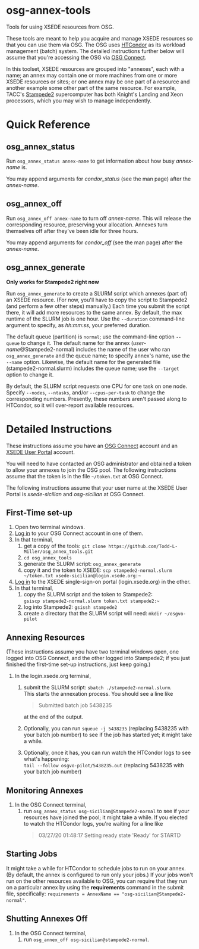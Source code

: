 # osg-annex-tools
Tools for using XSEDE resources from OSG.

These tools are meant to help you acquire and manage XSEDE resources so that you can use them via
OSG.  The OSG uses [HTCondor](http://htcondor.org) as its workload management (batch) system.  The
detailed instructions further below will assume that you're accessing the OSG via
[OSG Connect](https://osgconnect.net).

In this toolset, XSEDE resources are grouped into "annexes", each with a name; an annex may contain one
or more machines from one or more XSEDE resources or sites; or one annex may be one part of a resource
and another example some other part of the same resource.  For example, TACC's
[Stampede2](https://www.tacc.utexas.edu/systems/stampede2) supercomputer has both Knight's Landing and 
Xeon processors, which you may wish to manage independently.

# Quick Reference

## osg_annex_status
Run `osg_annex_status annex-name` to get information about how busy *annex-name* is.

You may append arguments for *condor_status* (see the man page) after the *annex-name*.

## osg_annex_off
Run `osg_annex_off annex-name` to turn off *annex-name*.  This will release the corresponding resource,
preserving your allocation.  Annexes turn themselves off after they've been idle for three hours.

You may append arguments for *condor_off* (see the man page) after the *annex-name*.

## osg_annex_generate
**Only works for Stampede2 right now**

Run `osg_annex_generate` to create a SLURM script which annexes (part of) an XSEDE resource.  (For now,
you'll have to copy the script to Stampede2 (and perform a few other steps) manually.)  Each time you
submit the script there, it will add more resources to the same annex.  By default, the max runtime of
the SLURM job is one hour.  Use the `--duration` command-line argument to specify, as *hh:mm:ss*,
your preferred duration.

The default queue (partition) is `normal`; use the command-line option `--queue` to change it.  The
default name for the annex (*user-name*@Stampede2-normal) includes the name of the user who ran
`osg_annex_generate` and the queue name; to specify annex's name, use the `--name` option.  Likewise,
the default name for the generated file (stampede2-normal.slurm) includes the queue name; use the
`--target` option to change it.

By default, the SLURM script requests one CPU for one task on one node.  Specify `--nodes`,
`--ntasks`, and/or `--cpus-per-task` to change the corresponding numbers.  Presently, these numbers aren't passed along to HTCondor, so it will over-report available resources.

# Detailed Instructions
These instructions assume you have an [OSG Connect](https://osgconnect.net) account and an
[XSEDE User Portal](https://portal.xsede.org) account.

You will need to have contacted an OSG administrator and obtained a token to allow your annexes
to join the OSG pool.  The following instructions assume that the token is in the file
`~/token.txt` at OSG Connect.

The following instructions assume that your user name at the XSEDE User Portal is *xsede-sicilian* and
*osg-sicilian* at OSG Connect.

## First-Time set-up
1.  Open two terminal windows.
1.  [Log in](https://support.opensciencegrid.org/support/solutions/articles/12000027675)
    to your OSG Connect account in one of them.
1.  In that terminal,
	1.  get a copy of the tools: `git clone https://github.com/Todd-L-Miller/osg_annex_tools.git`
	1.  `cd osg_annex_tools`
	1.  generate the SLURM script: `osg_annex_generate`
	1.  copy it and the token to XSEDE:
	    `scp stampede2-normal.slurm ~/token.txt xsede-sicilian@login.xsede.org:~`
1.  [Log in](https://portal.xsede.org/web/xup/single-sign-on-hub) to the XSEDE single-sign-on
    portal (login.xsede.org) in the other.
1.  In that terminal,
	1.  copy the SLURM script and the token to Stampede2:\
	    `gsiscp stampede2-normal.slurm token.txt stampede2:~`
	1.  log into Stampede2: `gsissh stampede2`
	1.  create a directory that the SLURM script will need: `mkdir ~/osgvo-pilot`

## Annexing Resources
(These instructions assume you have two terminal windows open, one logged into OSG Connect, and the
other logged into Stampede2; if you just finished the first-time set-up instructions, just keep
going.)

1.  In the login.xsede.org terminal,
	1.  submit the SLURM script: `sbatch ./stampede2-normal.slurm`.\
	    This starts the annexation process.  You should see a line like
		> Submitted batch job 5438235
		
		at the end of the output.
	1.  Optionally, you can run `squeue -j 5438235` (replacing 5438235 with your batch job number)
	    to see if the job has started yet; it might take a while.
	1.  Optionally, once it has, you can run watch the HTCondor logs to see what's happening:\
		`tail --follow osgvo-pilot/5438235.out` (replacing 5438235 with your batch job number)

## Monitoring Annexes
1.  In the OSG Connect terminal,
	1.  run `osg_annex_status osg-sicilian@Stampede2-normal` to see if your resources have joined the
	    pool; it might take a while.  If you elected to watch the HTCondor logs, you're waiting for
		a line like
		> 03/27/20 01:48:17 Setting ready state 'Ready' for STARTD

## Starting Jobs
It might take a while for HTCondor to schedule jobs to run on your annex.  (By default, the annex is
configured to run only your jobs.)  If your jobs won't run on the other resources available to OSG, you
can require that they run on a particular annex by using the **requirements** command in the submit file,
specifically: `requirements = AnnexName == "osg-sicilian@Stampede2-normal"`.

## Shutting Annexes Off
1.  In the OSG Connect terminal,
	1. run `osg_annex_off osg-sicilian@stampede2-normal`.
